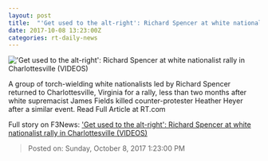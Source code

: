 ```yaml
---
layout: post
title:  "'Get used to the alt-right': Richard Spencer at white nationalist rally in Charlottesville (VIDEOS)"
date: 2017-10-08 13:23:00Z
categories: rt-daily-news
---
```


!['Get used to the alt-right': Richard Spencer at white nationalist rally in Charlottesville (VIDEOS)](https://cdni.rt.com/files/2017.10/article/59da2209fc7e9365638b4567.jpg)

A group of torch-wielding white nationalists led by Richard Spencer returned to Charlottesville, Virginia for a rally, less than two months after white supremacist James Fields killed counter-protester Heather Heyer after a similar event. Read Full Article at RT.com


Full story on F3News: ['Get used to the alt-right': Richard Spencer at white nationalist rally in Charlottesville (VIDEOS)](http://www.f3nws.com/n/auS3yE)

> Posted on: Sunday, October 8, 2017 1:23:00 PM
